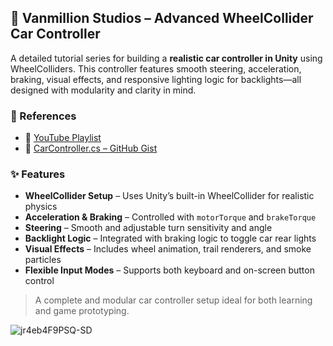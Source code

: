 ## 🔧 Vanmillion Studios – Advanced WheelCollider Car Controller

A detailed tutorial series for building a **realistic car controller in Unity** using WheelColliders. This controller features smooth steering, acceleration, braking, visual effects, and responsive lighting logic for backlights—all designed with modularity and clarity in mind.

### 🔗 References
- 🎥 [YouTube Playlist](https://www.youtube.com/watch?v=jr4eb4F9PSQ&list=PLyh3AdCGPTSLg0PZuD1ykJJDnC1mThI42&index=1)
- 💾 [CarController.cs – GitHub Gist](https://gist.github.com/VanshMillion/9d69fc11f4bb3899ee779e23e7b34abb)

### ✨ Features
- **WheelCollider Setup** – Uses Unity’s built-in WheelCollider for realistic physics
- **Acceleration & Braking** – Controlled with `motorTorque` and `brakeTorque`
- **Steering** – Smooth and adjustable turn sensitivity and angle
- **Backlight Logic** – Integrated with braking logic to toggle car rear lights
- **Visual Effects** – Includes wheel animation, trail renderers, and smoke particles
- **Flexible Input Modes** – Supports both keyboard and on-screen button control

> A complete and modular car controller setup ideal for both learning and game prototyping.

![jr4eb4F9PSQ-SD](https://github.com/user-attachments/assets/e213ce59-04a6-4e53-ac97-12b9c06fa7e0)

